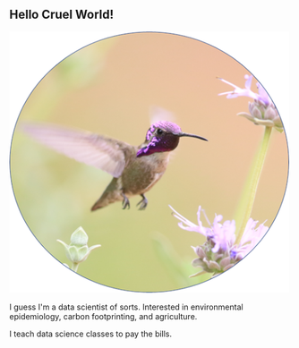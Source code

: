 ## Hello Cruel World!

<img src="birdie.png" alt="Monty Python!" style="width:500px;"/>

I guess I'm a data scientist of sorts. Interested in environmental epidemiology, carbon footprinting, and agriculture.

I teach data science classes to pay the bills.

